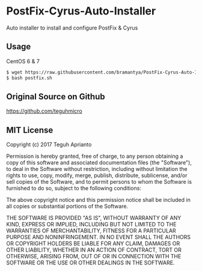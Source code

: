 # PostFix-Cyrus-Auto-Installer
Auto installer to install and configure PostFix &amp; Cyrus

## Usage ##

CentOS 6 & 7
```bash
$ wget https://raw.githubusercontent.com/bramantya/PostFix-Cyrus-Auto-Installer/master/postfix.sh -O postfix.sh
$ bash postfix.sh
```
## Original Source on Github ##
https://github.com/teguhmicro
## MIT License ##

Copyright (c) 2017 Teguh Aprianto

Permission is hereby granted, free of charge, to any person obtaining a copy
of this software and associated documentation files (the "Software"), to deal
in the Software without restriction, including without limitation the rights
to use, copy, modify, merge, publish, distribute, sublicense, and/or sell
copies of the Software, and to permit persons to whom the Software is
furnished to do so, subject to the following conditions:

The above copyright notice and this permission notice shall be included in all
copies or substantial portions of the Software.

THE SOFTWARE IS PROVIDED "AS IS", WITHOUT WARRANTY OF ANY KIND, EXPRESS OR
IMPLIED, INCLUDING BUT NOT LIMITED TO THE WARRANTIES OF MERCHANTABILITY,
FITNESS FOR A PARTICULAR PURPOSE AND NONINFRINGEMENT. IN NO EVENT SHALL THE
AUTHORS OR COPYRIGHT HOLDERS BE LIABLE FOR ANY CLAIM, DAMAGES OR OTHER
LIABILITY, WHETHER IN AN ACTION OF CONTRACT, TORT OR OTHERWISE, ARISING FROM,
OUT OF OR IN CONNECTION WITH THE SOFTWARE OR THE USE OR OTHER DEALINGS IN THE
SOFTWARE.
